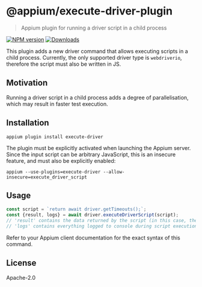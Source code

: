 # @appium/execute-driver-plugin

> Appium plugin for running a driver script in a child process

[![NPM version](http://img.shields.io/npm/v/@appium/execute-driver-plugin.svg)](https://npmjs.org/package/@appium/execute-driver-plugin)
[![Downloads](http://img.shields.io/npm/dm/@appium/execute-driver-plugin.svg)](https://npmjs.org/package/@appium/execute-driver-plugin)

This plugin adds a new driver command that allows executing scripts in a child process. Currently,
the only supported driver type is `webdriverio`, therefore the script must also be written in JS.

## Motivation

Running a driver script in a child process adds a degree of parallelisation, which may result in
faster test execution.

## Installation

```
appium plugin install execute-driver
```

The plugin must be explicitly activated when launching the Appium server. Since the input script
can be arbitrary JavaScript, this is an insecure feature, and must also be explicitly enabled:

```
appium --use-plugins=execute-driver --allow-insecure=execute_driver_script
```

## Usage

```js
const script = `return await driver.getTimeouts();`;
const {result, logs} = await driver.executeDriverScript(script);
// 'result' contains the data returned by the script (in this case, the response to 'getTimeouts')
// 'logs' contains everything logged to console during script execution
```

Refer to your Appium client documentation for the exact syntax of this command.

## License

Apache-2.0
